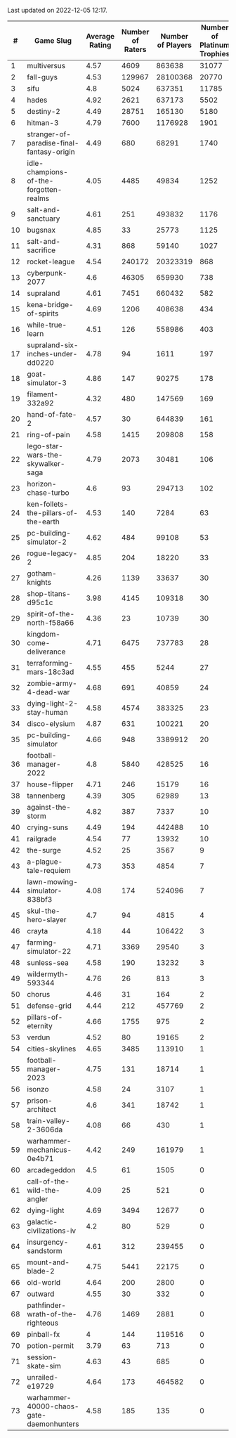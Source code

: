 Last updated on 2022-12-05 12:17.


|#|Game Slug|Average Rating|Number of Raters|Number of Players|Number of Platinum Trophies|Max Rarity (%)|
|---|---|---|---|---|---|---|
|1|multiversus|4.57|4609|863638|31077|78|
|2|fall-guys|4.53|129967|28100368|20770|5|
|3|sifu|4.8|5024|637351|11785|96|
|4|hades|4.92|2621|637173|5502|89|
|5|destiny-2|4.49|28751|165130|5180|95|
|6|hitman-3|4.79|7600|1176928|1901|48|
|7|stranger-of-paradise-final-fantasy-origin|4.49|680|68291|1740|98|
|8|idle-champions-of-the-forgotten-realms|4.05|4485|49834|1252|4|
|9|salt-and-sanctuary|4.61|251|493832|1176|83|
|10|bugsnax|4.85|33|25773|1125|97|
|11|salt-and-sacrifice|4.31|868|59140|1027|91|
|12|rocket-league|4.54|240172|20323319|868|76|
|13|cyberpunk-2077|4.6|46305|659930|738|62|
|14|supraland|4.61|7451|660432|582|99|
|15|kena-bridge-of-spirits|4.69|1206|408638|434|94|
|16|while-true-learn|4.51|126|558986|403|93|
|17|supraland-six-inches-under-dd0220|4.78|94|1611|197|99|
|18|goat-simulator-3|4.86|147|90275|178|91|
|19|filament-332a92|4.32|480|147569|169|93|
|20|hand-of-fate-2|4.57|30|644839|161|72|
|21|ring-of-pain|4.58|1415|209808|158|96|
|22|lego-star-wars-the-skywalker-saga|4.79|2073|30481|106|98|
|23|horizon-chase-turbo|4.6|93|294713|102|84|
|24|ken-follets-the-pillars-of-the-earth|4.53|140|7284|63|48|
|25|pc-building-simulator-2|4.62|484|99108|53|75|
|26|rogue-legacy-2|4.85|204|18220|33|1|
|27|gotham-knights|4.26|1139|33637|30|1|
|28|shop-titans-d95c1c|3.98|4145|109318|30|98|
|29|spirit-of-the-north-f58a66|4.36|23|10739|30|61|
|30|kingdom-come-deliverance|4.71|6475|737783|28|30|
|31|terraforming-mars-18c3ad|4.55|455|5244|27|62|
|32|zombie-army-4-dead-war|4.68|691|40859|24|67|
|33|dying-light-2-stay-human|4.58|4574|383325|23|1|
|34|disco-elysium|4.87|631|100221|20|28|
|35|pc-building-simulator|4.66|948|3389912|20|48|
|36|football-manager-2022|4.8|5840|428525|16|49|
|37|house-flipper|4.71|246|15179|16|93|
|38|tannenberg|4.39|305|62989|13|86|
|39|against-the-storm|4.82|387|7337|10|30|
|40|crying-suns|4.49|194|442488|10|65|
|41|railgrade|4.54|77|13932|10|98|
|42|the-surge|4.52|25|3567|9|94|
|43|a-plague-tale-requiem|4.73|353|4854|7|92|
|44|lawn-mowing-simulator-838bf3|4.08|174|524096|7|87|
|45|skul-the-hero-slayer|4.7|94|4815|4|96|
|46|crayta|4.18|44|106422|3|23|
|47|farming-simulator-22|4.71|3369|29540|3|80|
|48|sunless-sea|4.58|190|13232|3|37|
|49|wildermyth-593344|4.76|26|813|3|5|
|50|chorus|4.46|31|164|2|86|
|51|defense-grid|4.44|212|457769|2|80|
|52|pillars-of-eternity|4.66|1755|975|2|80|
|53|verdun|4.52|80|19165|2|74|
|54|cities-skylines|4.65|3485|113910|1|73|
|55|football-manager-2023|4.75|131|18714|1|80|
|56|isonzo|4.58|24|3107|1|61|
|57|prison-architect|4.6|341|18742|1|35|
|58|train-valley-2-3606da|4.08|66|430|1|89|
|59|warhammer-mechanicus-0e4b71|4.42|249|161979|1|24|
|60|arcadegeddon|4.5|61|1505|0|93|
|61|call-of-the-wild-the-angler|4.09|25|521|0|90|
|62|dying-light|4.69|3494|12677|0|97|
|63|galactic-civilizations-iv|4.2|80|529|0|88|
|64|insurgency-sandstorm|4.61|312|239455|0|6|
|65|mount-and-blade-2|4.75|5441|22175|0|10|
|66|old-world|4.64|200|2800|0|85|
|67|outward|4.55|30|332|0|77|
|68|pathfinder-wrath-of-the-righteous|4.76|1469|2881|0|43|
|69|pinball-fx|4|144|119516|0|86|
|70|potion-permit|3.79|63|713|0|98|
|71|session-skate-sim|4.63|43|685|0|26|
|72|unrailed-e19729|4.64|173|464582|0|4|
|73|warhammer-40000-chaos-gate-daemonhunters|4.58|185|135|0|96|
